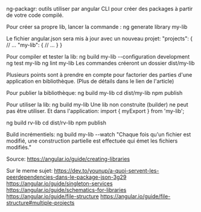 ng-packagr: outils utiliser par angular CLI pour créer des packages à partir de votre code compilé.

Pour créer sa propre lib, lancer la commande :
ng generate library my-lib

Le fichier angular.json sera mis à jour avec un nouveau projet:
"projects": {
    // ... 
    "my-lib": {
        // ...
    }
}

Pour compiler et tester la lib:
ng build my-lib --configuration development
ng test my-lib
ng lint my-lib
Les commandes créeront un dossier dist/my-lib

Plusieurs points sont à prendre en compte pour factorier des parties d'une application en bibliothèque. 
(Plus de détails dans le lien de l'article)

Pour publier la bibliothèque:
ng build my-lib
cd dist/my-lib
npm publish

Pour utiliser la lib: 
ng build my-lib
Une lib non construite (builder) ne peut pas être utiliser.
Et dans l'application:
import { myExport } from 'my-lib';





ng build rv-lib
cd dist/rv-lib
npm publish

Build incrémentiels: 
ng build my-lib --watch
"Chaque fois qu'un fichier est modifié, une construction partielle est effectuée qui émet les fichiers modifiés."






Source: https://angular.io/guide/creating-libraries

Sur le meme sujet:
https://dev.to/younup/a-quoi-servent-les-peerdependencies-dans-le-package-json-3g29
https://angular.io/guide/singleton-services
https://angular.io/guide/schematics-for-libraries
https://angular.io/guide/file-structure
https://angular.io/guide/file-structure#multiple-projects